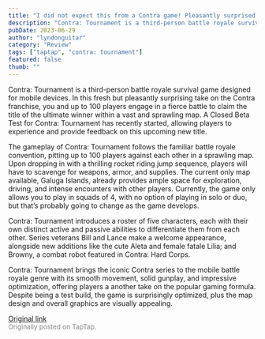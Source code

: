 ```yaml
---
title: "I did not expect this from a Contra game! Pleasantly surprised! | Impressions - Contra: Tournament"
description: "Contra: Tournament is a third-person battle royale survival game designed for mobile devices. In this fresh but pleasantly surprising take on the Contra franchise, you and up to 100 players engage in a fierce battle to claim the title of the ultimate winner within a vast and sprawling map. A Closed Beta Test for Contra: Tournament has recently started, allowing players to experience and provide feedback on this upcoming new title."
pubDate: 2023-06-29
author: "lyndonguitar"
category: "Review"
tags: ["taptap", "contra: tournament"]
featured: false
thumb: ""
---
```


Contra: Tournament is a third-person battle royale survival game designed for mobile devices. In this fresh but pleasantly surprising take on the Contra franchise, you and up to 100 players engage in a fierce battle to claim the title of the ultimate winner within a vast and sprawling map. A Closed Beta Test for Contra: Tournament has recently started, allowing players to experience and provide feedback on this upcoming new title.

The gameplay of Contra: Tournament follows the familiar battle royale convention, pitting up to 100 players against each other in a sprawling map. Upon dropping in with a thrilling rocket riding jump sequence, players will have to scavenge for weapons, armor, and supplies. The current only map available, Galuga Islands, already provides ample space for exploration, driving, and intense encounters with other players. Currently, the game only allows you to play in squads of 4, with no option of playing in solo or duo, but that’s probably going to change as the game develops.

Contra: Tournament introduces a roster of five characters, each with their own distinct active and passive abilities to differentiate them from each other. Series veterans Bill and Lance make a welcome appearance, alongside new additions like the cute Aleta and female fatale Lilia; and Browny, a combat robot featured in Contra: Hard Corps.

Contra: Tournament brings the iconic Contra series to the mobile battle royale genre with its smooth movement, solid gunplay, and impressive optimization, offering players a another take on the popular gaming formula.  Despite being a test build, the game is surprisingly optimized, plus the map design and overall graphics are visually appealing.

[Original link](https://www.taptap.io/post/5928078)<br><span style="font-size: 0.95em; color: #888;">Originally posted on TapTap.</span>
